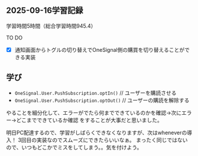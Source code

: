 ## 2025-09-16学習記録
学習時間5時間（総合学習時間945.4）

TO DO
- [x] 通知画面からトグルの切り替えでOneSignal側の購買を切り替えることができる実装


## 学び
- `OneSignal.User.PushSubscription.optIn()` // ユーザーを購読させる
- `OneSignal.User.PushSubscription.optOut()` // ユーザーの購読を解除する
  

やることを細分化して、エラーがでたら何までできているのかを確認→次にエラー→どこまでできているか確認
をすることが大事だと思いました。

明日PC配達するので、学習がしばらくできなくなりますが、次はwheneverの導入！
3回目の実装なのでスムーズにできたらいいなぁ。
まったく同じではないので、いつもどこかでミスをしてしまう。。気を付けよう。